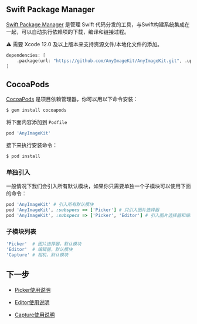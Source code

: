## Swift Package Manager

[Swift Package Manager](https://github.com/apple/swift-package-manager) 是管理 Swift 代码分发的工具，与Swift构建系统集成在一起，可以自动执行依赖项的下载，编译和链接过程。

⚠️ 需要 Xcode 12.0 及以上版本来支持资源文件/本地化文件的添加。

```swift
dependencies: [
    .package(url: "https://github.com/AnyImageKit/AnyImageKit.git", .upToNextMajor(from: "0.9.0"))
]
```



## CocoaPods

[CocoaPods](https://guides.cocoapods.org/using/using-cocoapods.html) 是项目依赖管理器，你可以用以下命令安装：

```ruby
$ gem install cocoapods
```

将下面内容添加到 `Podfile`

```ruby
pod 'AnyImageKit'
```

接下来执行安装命令：

```ruby
$ pod install
```



### 单独引入

一般情况下我们会引入所有默认模块，如果你只需要单独一个子模块可以使用下面的命令：

```ruby
pod 'AnyImageKit' # 引入所有默认模块
pod 'AnyImageKit', :subspecs => ['Picker'] # 只引入图片选择器
pod 'AnyImageKit', :subspecs => ['Picker', 'Editor'] # 引入图片选择器和编辑器
```

### 子模块列表

```ruby
'Picker'  # 图片选择器，默认模块
'Editor'  # 编辑器，默认模块
'Capture' # 相机，默认模块
```



## 下一步

- [Picker使用说明](https://github.com/AnyImageKit/AnyImageKit/wiki/Picker%E4%BD%BF%E7%94%A8%E8%AF%B4%E6%98%8E)

- [Editor使用说明](https://github.com/AnyImageKit/AnyImageKit/wiki/Editor%E4%BD%BF%E7%94%A8%E8%AF%B4%E6%98%8E)

- [Capture使用说明](https://github.com/AnyImageKit/AnyImageKit/wiki/Capture%E4%BD%BF%E7%94%A8%E8%AF%B4%E6%98%8E)
